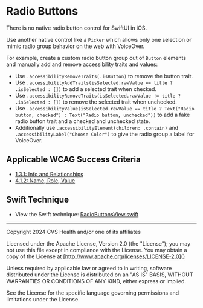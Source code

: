 # Radio Buttons
There is no native radio button control for SwiftUI in iOS. 

Use another native control like a `Picker` which allows only one selection or mimic radio group behavior on the web with VoiceOver.

For example, create a custom radio button group out of `Button` elements and manually add and remove accessibility traits and values:
- Use `.accessibilityRemoveTraits(.isButton)` to remove the button trait.
- Use `.accessibilityAddTraits(isSelected.rawValue == title ? .isSelected : [])` to add a selected trait when checked.
- Use `.accessibilityRemoveTraits(isSelected.rawValue != title ? .isSelected : [])` to remove the selected trait when unchecked.
- Use `.accessibilityValue(isSelected.rawValue == title ? Text("Radio button, checked") : Text("Radio button, unchecked"))` to add a fake radio button trait and a checked and unchecked state.
- Additionally use `.accessibilityElement(children: .contain)` and `.accessibilityLabel("Choose Color")` to give the radio group a label for VoiceOver.

## Applicable WCAG Success Criteria
- [1.3.1: Info and Relationships](https://www.w3.org/WAI/WCAG22/Understanding/info-and-relationships)
- [4.1.2: Name, Role, Value](https://www.w3.org/WAI/WCAG22/Understanding/name-role-value.html)

## Swift Technique
- View the Swift technique: [RadioButtonsView.swift](RadioButtonsView.swift)

----

Copyright 2024 CVS Health and/or one of its affiliates

Licensed under the Apache License, Version 2.0 (the "License");
you may not use this file except in compliance with the License.
You may obtain a copy of the License at
[http://www.apache.org/licenses/LICENSE-2.0]()

Unless required by applicable law or agreed to in writing, software
distributed under the License is distributed on an "AS IS" BASIS,
WITHOUT WARRANTIES OR CONDITIONS OF ANY KIND, either express or implied.

See the License for the specific language governing permissions and
limitations under the License.

